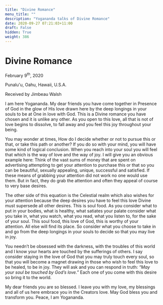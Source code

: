 ```yaml
---
title: "Divine Romance"
menu_title: ""
description: "Yogananda talks of Divine Romance"
date: 2020-09-27 07:21:03+11:00
draft: False
hidden: True
weight: 386
---
```

# Divine Romance

February 9<sup>th</sup>, 2020

Punalu'u, Oahu, Hawaii, U.S.A.

Received by Jimbeau Walsh



I am here Yogananda. My dear friends you have come together in Presence of God in the glow of His love drawn here by the deep longings in your souls to be at One in love with God. This is a Divine romance you have chosen and it is unlike any other. As you open to this love, all that is not of love begins to dissolve, to fall away and you feel this joy throughout your being. 

You may wonder at times, How do I decide whether or not to pursue this or that, or take this path or another? If you do so with your mind, you will have some kind of logical conclusion. When you reach into your soul you will feel that which is the way of love and the way of joy. I will give you an obvious example here: Think of the vast sums of money that are spent on advertising attempting to get your attention to purchase this or that so you can be beautiful, sexually appealing, unique, successful and satisfied. If these means of grabbing your attention did not work no one would use them. But in fact, they do grab the attention and often they appeal of course to very base desires. 

The other side of this equation is the Celestial realm which also wishes for your attention because the deep desires you have to feel this love Divine must supersede all other desires. This is soul food. As you consider what to put in your bodies, what is healthy, what satiates your palate consider what you take in, what you watch, what you read, what you listen to, for the sake of your soul. This soul food, this love of God, this is worthy of your attention. All else will find its place. So consider what you choose to take in and go from the deep longings in your souls to decide so that you may live in joy.

You needn’t be obsessed with the darkness, with the troubles of this world and I know your hearts are touched by the sufferings of others. I say consider staying in the love of God that you may truly touch every soul, so that you will become a magnet drawing in those who wish to feel this love to be healed, to be in joy. They will ask and you can respond in truth: *“May your soul be touched by God’s love.”* Each one of you come with this desire so bring it to the world. 

My dear friends you are so blessed. I leave you with my love, my blessings and all of us here embrace you in the Creators love. May God bless you and transform you. Peace, I am Yogananda.
